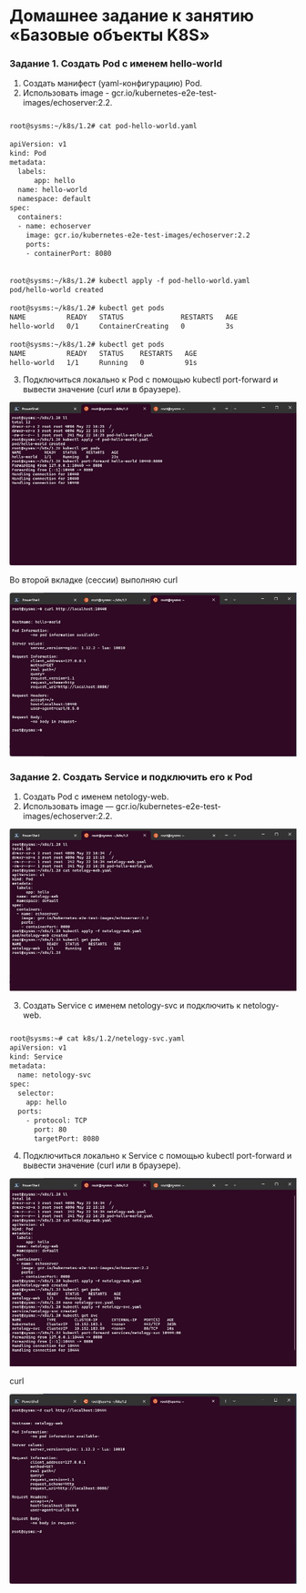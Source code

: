 # Домашнее задание к занятию «Базовые объекты K8S»
### Задание 1. Создать Pod с именем hello-world
1. Создать манифест (yaml-конфигурацию) Pod.
2. Использовать image - gcr.io/kubernetes-e2e-test-images/echoserver:2.2.
#####
    root@sysms:~/k8s/1.2# cat pod-hello-world.yaml

    apiVersion: v1
    kind: Pod
    metadata:
      labels:
          app: hello
      name: hello-world
      namespace: default
    spec:
      containers:
      - name: echoserver
        image: gcr.io/kubernetes-e2e-test-images/echoserver:2.2
        ports:
        - containerPort: 8080


    root@sysms:~/k8s/1.2# kubectl apply -f pod-hello-world.yaml
    pod/hello-world created

    root@sysms:~/k8s/1.2# kubectl get pods
    NAME          READY   STATUS              RESTARTS   AGE
    hello-world   0/1     ContainerCreating   0          3s

    root@sysms:~/k8s/1.2# kubectl get pods
    NAME          READY   STATUS    RESTARTS   AGE
    hello-world   1/1     Running   0          91s
3. Подключиться локально к Pod с помощью kubectl port-forward и вывести значение (curl или в браузере).

![./1.2/1_1.2.jpg](./1.2/1_1.2.jpg)

Во второй вкладке (сессии) выполняю curl

![./1.2/2_1.2.jpg](./1.2/2_1.2.jpg)

### Задание 2. Создать Service и подключить его к Pod
1. Создать Pod с именем netology-web.
2. Использовать image — gcr.io/kubernetes-e2e-test-images/echoserver:2.2.

![./1.2/3_1.2.jpg](./1.2/3_1.2.jpg)

3. Создать Service с именем netology-svc и подключить к netology-web.
#####
    root@sysms:~# cat k8s/1.2/netelogy-svc.yaml
    apiVersion: v1
    kind: Service
    metadata:
      name: netology-svc
    spec:
      selector:
        app: hello
      ports:
        - protocol: TCP
          port: 80
          targetPort: 8080

4. Подключиться локально к Service с помощью kubectl port-forward и вывести значение (curl или в браузере).

![./1.2/4_1.2.jpg](./1.2/4_1.2.jpg)

curl

![./1.2/5_1.2.jpg](./1.2/5_1.2.jpg)
